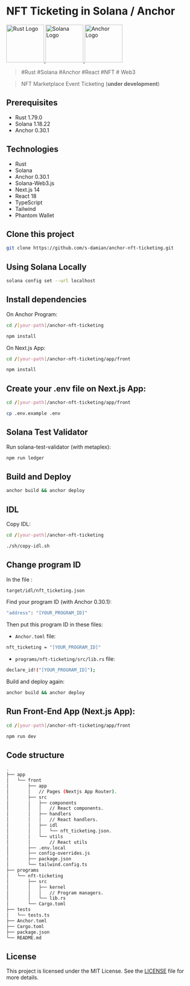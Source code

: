 
# NFT Ticketing in Solana / Anchor

<a href="https://github.com/s-damian/rust-solana-wallet">
<img src="https://raw.githubusercontent.com/s-damian/medias/main/technos-logos/rust.webp" alt="Rust Logo" height="100px">
</a>
<a href="https://github.com/s-damian/rust-solana-wallet">
<img src="https://raw.githubusercontent.com/s-damian/medias/main/technos-logos/solana.webp" alt="Solana Logo" height="100px">
</a>
<a href="https://github.com/s-damian/rust-solana-wallet">
<img src="https://raw.githubusercontent.com/s-damian/medias/main/technos-logos/anchor.webp" alt="Anchor Logo" height="100px">
</a>

> #Rust #Solana #Anchor #React #NFT # Web3

> NFT Marketplace Event Ticketing (**under development**)


## Prerequisites

- Rust 1.79.0
- Solana 1.18.22
- Anchor 0.30.1


## Technologies

- Rust
- Solana
- Anchor 0.30.1
- Solana-Web3.js
- Next.js 14
- React 18
- TypeScript
- Tailwind
- Phantom Wallet


## Clone this project

```bash
git clone https://github.com/s-damian/anchor-nft-ticketing.git
```


## Using Solana Locally

```bash
solana config set --url localhost
```


## Install dependencies

On Anchor Program:

```bash
cd /[your-path]/anchor-nft-ticketing
```

```bash
npm install
```

On Next.js App:

```bash
cd /[your-path]/anchor-nft-ticketing/app/front
```

```bash
npm install
```


## Create your .env file on Next.js App:

```bash
cd /[your-path]/anchor-nft-ticketing/app/front
```

```bash
cp .env.example .env
```



## Solana Test Validator

Run solana-test-validator (with metaplex):

```bash
npm run ledger
```


## Build and Deploy

```bash
anchor build && anchor deploy
```


## IDL

Copy IDL:

```bash
cd /[your-path]/anchor-nft-ticketing
```

```bash
./sh/copy-idl.sh
```


## Change program ID

In the file :

```bash
target/idl/nft_ticketing.json
```

Find your program ID (with Anchor 0.30.1):

```bash
"address": "[YOUR_PROGRAM_ID]"
```

Then put this program ID in these files:

- ```Anchor.toml``` file:

```bash
nft_ticketing = "[YOUR_PROGRAM_ID]"
```

- ```programs/nft-ticketing/src/lib.rs``` file:

```bash
declare_id!("[YOUR_PROGRAM_ID]");
```

Build and deploy again:

```bash
anchor build && anchor deploy
```


## Run Front-End App (Next.js App):

```bash
cd /[your-path]/anchor-nft-ticketing/app/front
```

```bash
npm run dev
```


## Code structure

```bash
.
├── app
│   └── front
│       ├── app
│       │   // Pages (Nextjs App Router).
│       ├── src
│       │   ├── components
│       │   │   // React components.
│       │   ├── handlers
│       │   │   // React handlers.
│       │   ├── idl
│       │   │   └── nft_ticketing.json.
│       │   └── utils
│       │       // React utils
│       ├── .env.local
│       ├── config-overrides.js
│       ├── package.json
│       └── tailwind.config.ts
├── programs
│   └── nft-ticketing
│       ├── src
│       │   ├── kernel
│       │   │   // Program managers.
│       │   └── lib.rs
│       └── Cargo.toml
├── tests
│   └── tests.ts
├── Anchor.toml
├── Cargo.toml
├── package.json
└── README.md
```


## License

This project is licensed under the MIT License. See the [LICENSE](LICENSE) file for more details.
